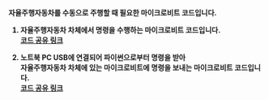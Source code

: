 <b>자율주행자동차를 수동으로 주행할 때 필요한 마이크로비트 코드입니다. 

1. 자율주행자동차 차체에서 명령을 수행하는 마이크로비트 코드입니다. <br>
  [코드 공유 링크](https://makecode.microbit.org/_8K8Uk71dh18s)

2. 노트북 PC USB에 연결되어 파이썬으로부터 명령을 받아 <br>자율주행자동차 차체에 있는 마이크로비트에 명령을 보내는 마이크로비트 코드입니다. <br>
  [코드 공유 링크](https://makecode.microbit.org/_8K8Uk71dh18s)
